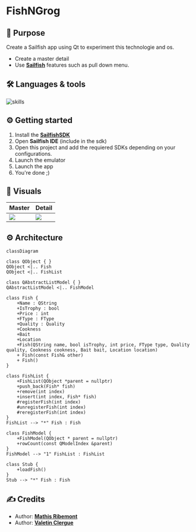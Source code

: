 # FishNGrog

## 📝 Purpose

Create a Sailfish app using Qt to experiment this technologie and os. 

- Create a master detail
- Use [**Sailfish**](https://docs.sailfishos.org/Tools/Sailfish_SDK/) features such as pull down menu.

## 🛠 Languages & tools

![skills](https://skillicons.dev/icons?i=qt,cpp)  

## ⚙️ Getting started

1. Install the [**SailfishSDK**](https://docs.sailfishos.org/Tools/Sailfish_SDK/)
2. Open **Sailfish IDE** (include in the sdk)
3. Open this project and add the requiered SDKs depending on your configurations.
4. Launch the emulator
5. Launch the app
6. You're done ;)

## 📍 Visuals

| Master | Detail |
| --- | --- |
| ![](Documentions/screens/master.png) | ![](Documentation/screens/detail.png) |

## ⚙️ Architecture

```mermaid
classDiagram

class QObject { }
QObject <|.. Fish
QObject <|.. FishList

class QAbstractListModel { }
QAbstractListModel <|.. FishModel

class Fish {
    +Name : QString
    +IsTrophy : bool
    +Price : int
    +FType : FType
    +Quality : Quality
    +Cookness
    +Bait
    +Location
    +Fish(QString name, bool isTrophy, int price, FType type, Quality quality, Cookness cookness, Bait bait, Location location)
    + Fish(const Fish& other)
    + Fish()
}

class FishList {
    +FishList(QObject *parent = nullptr)
    +push_back(Fish* fish)
    +remove(int index)
    +insert(int index, Fish* fish)
    #registerFish(int index)
    #unregisterFish(int index)
    #reregisterFish(int index)
}
FishList --> "*" Fish : Fish

class FishModel {
    +FishModel(QObject * parent = nullptr)
    +rowCount(const QModelIndex &parent)
}
FishModel --> "1" FishList : FishList

class Stub {
    +loadFish()
}
Stub --> "*" Fish : Fish

```
   
## ✍️ Credits 

* Author: [**Mathis Ribemont**](https://github.com/TEDDAC)
* Author: [**Valetin Clergue**](https://github.com/HandyS11)